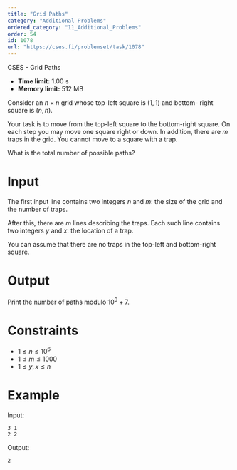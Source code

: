 ```yaml
---
title: "Grid Paths"
category: "Additional Problems"
ordered_category: "11_Additional_Problems"
order: 54
id: 1078
url: "https://cses.fi/problemset/task/1078"
---
```


CSES - Grid Paths

  * **Time limit:** 1.00 s
  * **Memory limit:** 512 MB

Consider an $n \times n$ grid whose top-left square is $(1,1)$ and bottom-
right square is $(n,n)$.

Your task is to move from the top-left square to the bottom-right square. On
each step you may move one square right or down. In addition, there are $m$
traps in the grid. You cannot move to a square with a trap.

What is the total number of possible paths?

# Input

The first input line contains two integers $n$ and $m$: the size of the grid
and the number of traps.

After this, there are $m$ lines describing the traps. Each such line contains
two integers $y$ and $x$: the location of a trap.

You can assume that there are no traps in the top-left and bottom-right
square.

# Output

Print the number of paths modulo $10^9+7$.

# Constraints

  * $1 \le n \le 10^6$
  * $1 \le m \le 1000$
  * $1 \le y,x \le n$

# Example

Input:

    
    
    3 1
    2 2
    

Output:

    
    
    2
    

